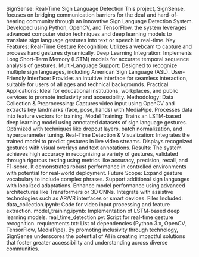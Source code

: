 
SignSense: Real-Time Sign Language Detection
This project, SignSense, focuses on bridging communication barriers for the deaf and hard-of-hearing community through an innovative Sign Language Detection System. Developed using Python, OpenCV, and TensorFlow, the system leverages advanced computer vision techniques and deep learning models to translate sign language gestures into text or speech in real-time.
Key Features:
Real-Time Gesture Recognition: Utilizes a webcam to capture and process hand gestures dynamically.
Deep Learning Integration: Implements Long Short-Term Memory (LSTM) models for accurate temporal sequence analysis of gestures.
Multi-Language Support: Designed to recognize multiple sign languages, including American Sign Language (ASL).
User-Friendly Interface: Provides an intuitive interface for seamless interaction, suitable for users of all ages and technical backgrounds.
Practical Applications: Ideal for educational institutions, workplaces, and public services to promote inclusivity and accessibility.
Methodology:
Data Collection & Preprocessing:
Captures video input using OpenCV and extracts key landmarks (face, pose, hands) with MediaPipe.
Processes data into feature vectors for training.
Model Training:
Trains an LSTM-based deep learning model using annotated datasets of sign language gestures.
Optimized with techniques like dropout layers, batch normalization, and hyperparameter tuning.
Real-Time Detection & Visualization:
Integrates the trained model to predict gestures in live video streams.
Displays recognized gestures with visual overlays and text annotations.
Results:
The system achieves high accuracy in recognizing a variety of gestures, validated through rigorous testing using metrics like accuracy, precision, recall, and F1-score. It demonstrates robust performance in controlled environments with potential for real-world deployment.
Future Scope:
Expand gesture vocabulary to include complex phrases.
Support additional sign languages with localized adaptations.
Enhance model performance using advanced architectures like Transformers or 3D CNNs.
Integrate with assistive technologies such as AR/VR interfaces or smart devices.
Files Included:
data_collection.ipynb: Code for video input processing and feature extraction.
model_training.ipynb: Implementation of LSTM-based deep learning models.
real_time_detection.py: Script for real-time gesture recognition.
requirements.txt: List of dependencies (Python 3.x, OpenCV, TensorFlow, MediaPipe).
By promoting inclusivity through technology, SignSense underscores the potential of AI in creating impactful solutions that foster greater accessibility and understanding across diverse communities.
